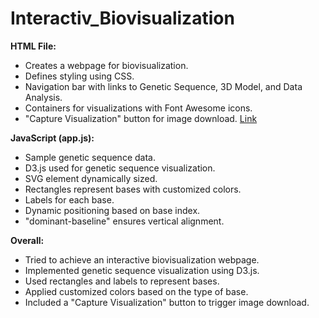 # Interactiv_Biovisualization
**HTML File:**
- Creates a webpage for biovisualization.
- Defines styling using CSS.
- Navigation bar with links to Genetic Sequence, 3D Model, and Data Analysis.
- Containers for visualizations with Font Awesome icons.
- "Capture Visualization" button for image download.
[Link](http://127.0.0.1:3000/Visualization/.html)


**JavaScript (app.js):**
- Sample genetic sequence data.
- D3.js used for genetic sequence visualization.
- SVG element dynamically sized.
- Rectangles represent bases with customized colors.
- Labels for each base.
- Dynamic positioning based on base index.
- "dominant-baseline" ensures vertical alignment.

**Overall:**
- Tried to achieve an interactive biovisualization webpage.
- Implemented genetic sequence visualization using D3.js.
- Used rectangles and labels to represent bases.
- Applied customized colors based on the type of base.
- Included a "Capture Visualization" button to trigger image download.
